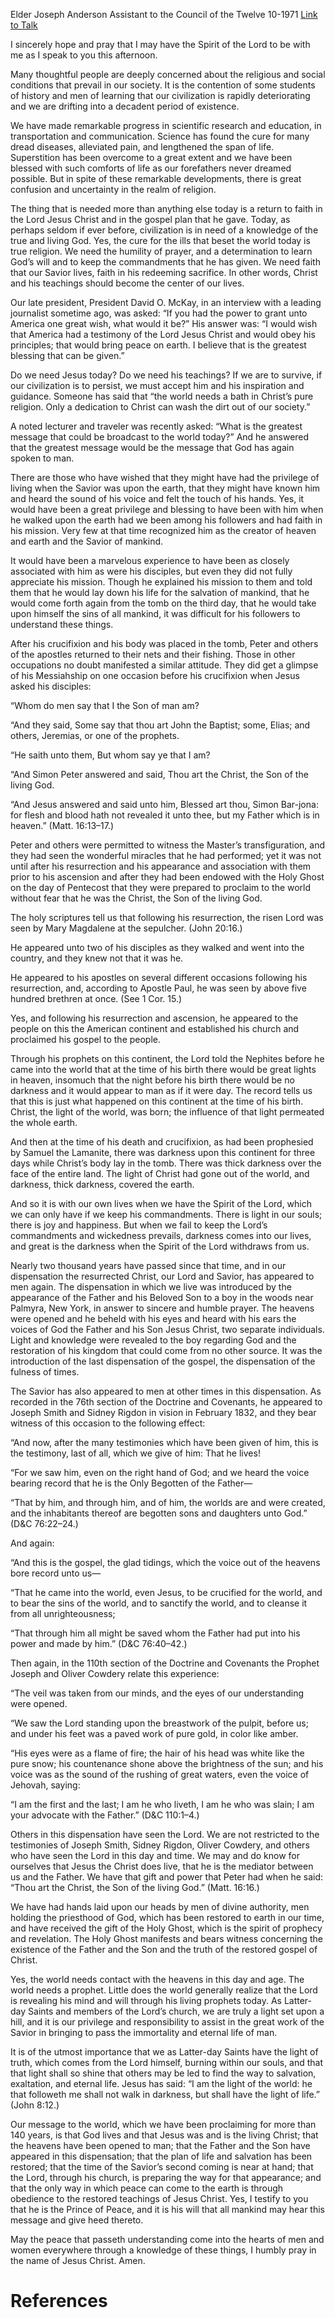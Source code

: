 Elder Joseph Anderson
Assistant to the Council of the Twelve
10-1971
[Link to Talk](https://www.churchofjesuschrist.org/study/general-conference/1971/10/the-living-christ?lang=eng)

I sincerely hope and pray that I may have the Spirit of the Lord to be with me as I speak to you this afternoon.

Many thoughtful people are deeply concerned about the religious and social conditions that prevail in our society. It is the contention of some students of history and men of learning that our civilization is rapidly deteriorating and we are drifting into a decadent period of existence.

We have made remarkable progress in scientific research and education, in transportation and communication. Science has found the cure for many dread diseases, alleviated pain, and lengthened the span of life. Superstition has been overcome to a great extent and we have been blessed with such comforts of life as our forefathers never dreamed possible. But in spite of these remarkable developments, there is great confusion and uncertainty in the realm of religion.

The thing that is needed more than anything else today is a return to faith in the Lord Jesus Christ and in the gospel plan that he gave. Today, as perhaps seldom if ever before, civilization is in need of a knowledge of the true and living God. Yes, the cure for the ills that beset the world today is true religion. We need the humility of prayer, and a determination to learn God’s will and to keep the commandments that he has given. We need faith that our Savior lives, faith in his redeeming sacrifice. In other words, Christ and his teachings should become the center of our lives.

Our late president, President David O. McKay, in an interview with a leading journalist sometime ago, was asked: “If you had the power to grant unto America one great wish, what would it be?” His answer was: “I would wish that America had a testimony of the Lord Jesus Christ and would obey his principles; that would bring peace on earth. I believe that is the greatest blessing that can be given.”

Do we need Jesus today? Do we need his teachings? If we are to survive, if our civilization is to persist, we must accept him and his inspiration and guidance. Someone has said that “the world needs a bath in Christ’s pure religion. Only a dedication to Christ can wash the dirt out of our society.”

A noted lecturer and traveler was recently asked: “What is the greatest message that could be broadcast to the world today?” And he answered that the greatest message would be the message that God has again spoken to man.

There are those who have wished that they might have had the privilege of living when the Savior was upon the earth, that they might have known him and heard the sound of his voice and felt the touch of his hands. Yes, it would have been a great privilege and blessing to have been with him when he walked upon the earth had we been among his followers and had faith in his mission. Very few at that time recognized him as the creator of heaven and earth and the Savior of mankind.

It would have been a marvelous experience to have been as closely associated with him as were his disciples, but even they did not fully appreciate his mission. Though he explained his mission to them and told them that he would lay down his life for the salvation of mankind, that he would come forth again from the tomb on the third day, that he would take upon himself the sins of all mankind, it was difficult for his followers to understand these things.

After his crucifixion and his body was placed in the tomb, Peter and others of the apostles returned to their nets and their fishing. Those in other occupations no doubt manifested a similar attitude. They did get a glimpse of his Messiahship on one occasion before his crucifixion when Jesus asked his disciples:

“Whom do men say that I the Son of man am?

“And they said, Some say that thou art John the Baptist; some, Elias; and others, Jeremias, or one of the prophets.

“He saith unto them, But whom say ye that I am?

“And Simon Peter answered and said, Thou art the Christ, the Son of the living God.

“And Jesus answered and said unto him, Blessed art thou, Simon Bar-jona: for flesh and blood hath not revealed it unto thee, but my Father which is in heaven.” (Matt. 16:13–17.)

Peter and others were permitted to witness the Master’s transfiguration, and they had seen the wonderful miracles that he had performed; yet it was not until after his resurrection and his appearance and association with them prior to his ascension and after they had been endowed with the Holy Ghost on the day of Pentecost that they were prepared to proclaim to the world without fear that he was the Christ, the Son of the living God.

The holy scriptures tell us that following his resurrection, the risen Lord was seen by Mary Magdalene at the sepulcher. (John 20:16.)

He appeared unto two of his disciples as they walked and went into the country, and they knew not that it was he.

He appeared to his apostles on several different occasions following his resurrection, and, according to Apostle Paul, he was seen by above five hundred brethren at once. (See 1 Cor. 15.)

Yes, and following his resurrection and ascension, he appeared to the people on this the American continent and established his church and proclaimed his gospel to the people.

Through his prophets on this continent, the Lord told the Nephites before he came into the world that at the time of his birth there would be great lights in heaven, insomuch that the night before his birth there would be no darkness and it would appear to man as if it were day. The record tells us that this is just what happened on this continent at the time of his birth. Christ, the light of the world, was born; the influence of that light permeated the whole earth.

And then at the time of his death and crucifixion, as had been prophesied by Samuel the Lamanite, there was darkness upon this continent for three days while Christ’s body lay in the tomb. There was thick darkness over the face of the entire land. The light of Christ had gone out of the world, and darkness, thick darkness, covered the earth.

And so it is with our own lives when we have the Spirit of the Lord, which we can only have if we keep his commandments. There is light in our souls; there is joy and happiness. But when we fail to keep the Lord’s commandments and wickedness prevails, darkness comes into our lives, and great is the darkness when the Spirit of the Lord withdraws from us.

Nearly two thousand years have passed since that time, and in our dispensation the resurrected Christ, our Lord and Savior, has appeared to men again. The dispensation in which we live was introduced by the appearance of the Father and his Beloved Son to a boy in the woods near Palmyra, New York, in answer to sincere and humble prayer. The heavens were opened and he beheld with his eyes and heard with his ears the voices of God the Father and his Son Jesus Christ, two separate individuals. Light and knowledge were revealed to the boy regarding God and the restoration of his kingdom that could come from no other source. It was the introduction of the last dispensation of the gospel, the dispensation of the fulness of times.

The Savior has also appeared to men at other times in this dispensation. As recorded in the 76th section of the Doctrine and Covenants, he appeared to Joseph Smith and Sidney Rigdon in vision in February 1832, and they bear witness of this occasion to the following effect:

“And now, after the many testimonies which have been given of him, this is the testimony, last of all, which we give of him: That he lives!

“For we saw him, even on the right hand of God; and we heard the voice bearing record that he is the Only Begotten of the Father—

“That by him, and through him, and of him, the worlds are and were created, and the inhabitants thereof are begotten sons and daughters unto God.” (D&C 76:22–24.)

And again:

“And this is the gospel, the glad tidings, which the voice out of the heavens bore record unto us—

“That he came into the world, even Jesus, to be crucified for the world, and to bear the sins of the world, and to sanctify the world, and to cleanse it from all unrighteousness;

“That through him all might be saved whom the Father had put into his power and made by him.” (D&C 76:40–42.)

Then again, in the 110th section of the Doctrine and Covenants the Prophet Joseph and Oliver Cowdery relate this experience:

“The veil was taken from our minds, and the eyes of our understanding were opened.

“We saw the Lord standing upon the breastwork of the pulpit, before us; and under his feet was a paved work of pure gold, in color like amber.

“His eyes were as a flame of fire; the hair of his head was white like the pure snow; his countenance shone above the brightness of the sun; and his voice was as the sound of the rushing of great waters, even the voice of Jehovah, saying:

“I am the first and the last; I am he who liveth, I am he who was slain; I am your advocate with the Father.” (D&C 110:1–4.)

Others in this dispensation have seen the Lord. We are not restricted to the testimonies of Joseph Smith, Sidney Rigdon, Oliver Cowdery, and others who have seen the Lord in this day and time. We may and do know for ourselves that Jesus the Christ does live, that he is the mediator between us and the Father. We have that gift and power that Peter had when he said: “Thou art the Christ, the Son of the living God.” (Matt. 16:16.)

We have had hands laid upon our heads by men of divine authority, men holding the priesthood of God, which has been restored to earth in our time, and have received the gift of the Holy Ghost, which is the spirit of prophecy and revelation. The Holy Ghost manifests and bears witness concerning the existence of the Father and the Son and the truth of the restored gospel of Christ.

Yes, the world needs contact with the heavens in this day and age. The world needs a prophet. Little does the world generally realize that the Lord is revealing his mind and will through his living prophets today. As Latter-day Saints and members of the Lord’s church, we are truly a light set upon a hill, and it is our privilege and responsibility to assist in the great work of the Savior in bringing to pass the immortality and eternal life of man.

It is of the utmost importance that we as Latter-day Saints have the light of truth, which comes from the Lord himself, burning within our souls, and that that light shall so shine that others may be led to find the way to salvation, exaltation, and eternal life. Jesus has said: “I am the light of the world: he that followeth me shall not walk in darkness, but shall have the light of life.” (John 8:12.)

Our message to the world, which we have been proclaiming for more than 140 years, is that God lives and that Jesus was and is the living Christ; that the heavens have been opened to man; that the Father and the Son have appeared in this dispensation; that the plan of life and salvation has been restored; that the time of the Savior’s second coming is near at hand; that the Lord, through his church, is preparing the way for that appearance; and that the only way in which peace can come to the earth is through obedience to the restored teachings of Jesus Christ. Yes, I testify to you that he is the Prince of Peace, and it is his will that all mankind may hear this message and give heed thereto.

May the peace that passeth understanding come into the hearts of men and women everywhere through a knowledge of these things, I humbly pray in the name of Jesus Christ. Amen.

# References
